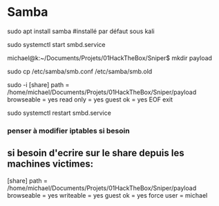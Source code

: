 # Samba

sudo apt install samba #installé par défaut sous kali

sudo systemctl start smbd.service 

michael@k:~/Documents/Projets/01HackTheBox/Sniper$ mkdir payload


sudo cp /etc/samba/smb.conf /etc/samba/smb.old


sudo -i
[share]
path = /home/michael/Documents/Projets/01HackTheBox/Sniper/payload
browseable = yes
read only = yes
guest ok = yes
EOF
exit

sudo systemctl restart smbd.service 

### penser à modifier iptables si besoin


## si besoin d'ecrire sur le share depuis les machines victimes:

[share]
path = /home/michael/Documents/Projets/01HackTheBox/Sniper/payload
browseable = yes
writeable = yes
guest ok = yes
force user = michael


